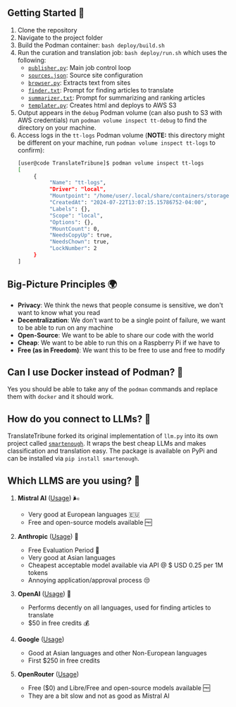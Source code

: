 ## Getting Started 🏁

1. Clone the repository
2. Navigate to the project folder
3. Build the Podman container: ```bash deploy/build.sh```
4. Run the curation and translation job: ```bash deploy/run.sh``` which uses the following:
    - [```publisher.py```](./utils/publisher.py): Main job control loop
    - [```sources.json```](./config/sources.json): Source site configuration
    - [```browser.py```](./utils/browser.py): Extracts text from sites
    - [```finder.txt```](./config/finder.txt): Prompt for finding articles to translate
    - [```summarizer.txt```](./config/summarizer.txt): Prompt for summarizing and ranking articles
    - [```templater.py```](./utils/templater.py): Creates html and deploys to AWS S3
5. Output appears in the ```debug``` Podman volume (can also push to S3 with AWS credentials) run ```podman volume inspect tt-debug``` to find the directory on your machine.
6. Access logs in the ```tt-logs``` Podman volume (**NOTE:** this directory might be different on your machine, run ```podman volume inspect tt-logs``` to confirm):
    ```bash
    [user@code TranslateTribune]$ podman volume inspect tt-logs
    [
         {
              "Name": "tt-logs",
              "Driver": "local",
              "Mountpoint": "/home/user/.local/share/containers/storage/volumes/tt-logs/_data",
              "CreatedAt": "2024-07-22T13:07:15.15786752-04:00",
              "Labels": {},
              "Scope": "local",
              "Options": {},
              "MountCount": 0,
              "NeedsCopyUp": true,
              "NeedsChown": true,
              "LockNumber": 2
         }
    ]    
    ```

## Big-Picture Principles 🌍

* **Privacy**: We think the news that people consume is sensitive, we don't want to know what you read
* **Decentralization**: We don't want to be a single point of failure, we want to be able to run on any machine
* **Open-Source**: We want to be able to share our code with the world
* **Cheap**: We want to be able to run this on a Raspberry Pi if we have to
* **Free (as in Freedom)**: We want this to be free to use and free to modify

## Can I use Docker instead of Podman? 🐳

Yes you should be able to take any of the ```podman``` commands and replace them with ```docker``` and it should work.


## How do you connect to LLMs? 🤔

TranslateTribune forked its original implementation of ```llm.py``` into its own project called [```smartenough```](https://pypi.org/project/smartenough/). It wraps the best cheap LLMs and makes classification and translation easy. The package is available on PyPi and can be installed via ```pip install smartenough```.


## Which LLMS are you using? 🤖

1. **Mistral AI** ([Usage](https://console.mistral.ai/usage/)) 🌬️
   - Very good at European languages 🇪🇺
   - Free and open-source models available 🆓

2. **Anthropic** ([Usage](https://console.anthropic.com/settings/logs)) 🤖
   - Free Evaluation Period 🎉
   - Very good at Asian languages
   - Cheapest acceptable model available via API @ $ USD 0.25 per 1M tokens
   - Annoying application/approval process 😒

3. **OpenAI** ([Usage](https://platform.openai.com/usage)) 🧠
   - Performs decently on all languages, used for finding articles to translate
   - $50 in free credits 💰

4. **Google** ([Usage](https://console.cloud.google.com/billing/))
   - Good at Asian languages and other Non-European languages
   - First $250 in free credits

5. **OpenRouter** ([Usage](https://openrouter.io/))
   - Free ($0) and Libre/Free and open-source models available 🆓
   - They are a bit slow and not as good as Mistral AI
